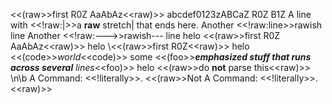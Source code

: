 <<(raw>>first R0Z AaAbAz<<raw)>>
abcdef0123zABCaZ R0Z B1Z
A line with <<!raw:|>>a **raw** stretch| that ends here.
Another <<!raw:line>>rawish line
Another <<!raw:--->>rawish--- line
helo <<(raw>>first R0Z AaAbAz<<raw)>>
helo \\<<(raw>>first R0Z<<raw)>>
helo <<(code>>*world*<<code)>>
some <<(foo>>***emphasized stuff
that runs across several** lines*<<foo)>>
helo <<(raw>>do **not** parse this<<raw)>>
\\n\\b
A Command: <<!literally>>.
<<(raw>>Not A Command: <<!literally>>.<<raw)>>
